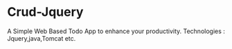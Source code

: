 # Crud-Jquery
A Simple Web Based Todo App to enhance your productivity.
Technologies : Jquery,java,Tomcat etc.

